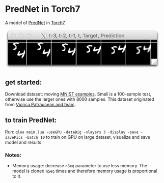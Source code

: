 # PredNet in Torch7

A model of [PredNet](https://coxlab.github.io/prednet/) in [Torch7](http://torch.ch/)

![sample](sample.jpg)

## get started:

Download dataset: moving [MNIST examples](https://www.dropbox.com/sh/fvsqod4uv7yp0dp/AAAHoHUjkXg4mW6OvV91TgaEa). Small is a 100-sample test, otherwise use the larger ones with 8000 samples. This dataset originated from [Viorica Patraucean and team](http://mi.eng.cam.ac.uk/~vp344/).


## to train PredNet:

Run: ```qlua main.lua -useGPU -dataBig -nlayers 3 -display -save -savePics -batch 10``` to train on GPU on large dataset, visualize and save model and results.


### Notes:

- Memory usage: decrease `nSeq` parameter to use less memory. The model is cloned `nSeq` times and therefore memory usage is proportional to it.
